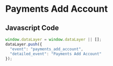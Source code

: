 # Payments Add Account

### 

## Javascript Code
```js
window.dataLayer = window.dataLayer || [];
dataLayer.push({
  "event": "payments_add_account",
  "detailed_event": "Payments Add Account"
});
```








